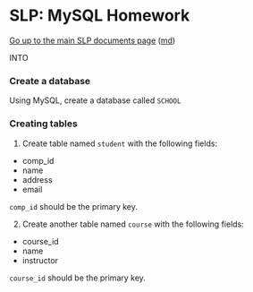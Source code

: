 SLP: MySQL Homework
=======================

[Go up to the main SLP documents page](index.html) ([md](index.md))

INTO

### Create a database ###

Using MySQL, create a database called `SCHOOL`


### Creating tables ###


1. Create table named `student` with the following fields:
- comp_id
- name
- address
- email

`comp_id` should be the primary key.

2. Create another table named `course` with the following fields:
- course_id
- name
- instructor

`course_id` should be the primary key.




